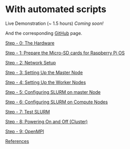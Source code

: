 # With automated scripts

Live Demonstration (~ 1.5 hours) _Coming soon!_

And the corresponding [GitHub](https://github.com/sayanadhikari/wipi/tree/automated) page.

[Step - 0: The Hardware](step0.md) 

[Step - 1: Prepare the Micro-SD cards for Raspberry Pi OS](step1.md)

[Step - 2: Network Setup](step2.md)

[Step - 3: Setting Up the Master Node](step3.md)

[Step - 4: Setting Up the Worker Nodes](step4.md)

[Step - 5: Configuring SLURM on master Node](step5.md)

[Step - 6: Configuring SLURM on Compute Nodes](step6.md)

[Step - 7: Test SLURM](step7.md)

[Step - 8: Powering On and Off (Cluster)](step8.md)

[Step - 9: OpenMPI](step9.md)

[References](references.md)
